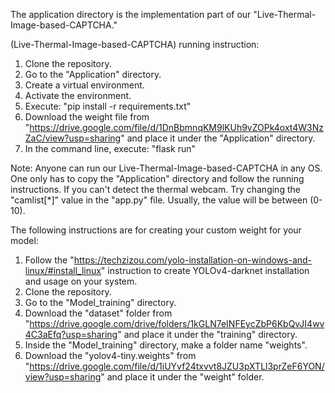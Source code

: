 The application directory is the implementation part of our "Live-Thermal-Image-based-CAPTCHA."

(Live-Thermal-Image-based-CAPTCHA) running instruction:
1. Clone the repository.
2. Go to the "Application" directory.
3. Create a virtual environment.
4. Activate the environment.
5. Execute: "pip install -r requirements.txt"
6. Download the weight file from "https://drive.google.com/file/d/1DnBbmnqKM9lKUh9vZOPk4oxt4W3NzZaC/view?usp=sharing" and place it under the "Application" directory.
7. In the command line, execute: "flask run"

Note: Anyone can run our Live-Thermal-Image-based-CAPTCHA in any OS. One only has to copy the "Application" directory and follow the running instructions. If you can't detect the thermal webcam. Try changing the "camlist[*]" value in the "app.py" file. Usually, the value will be between (0-10).

The following instructions are for creating your custom weight for your model:

1. Follow the "https://techzizou.com/yolo-installation-on-windows-and-linux/#install_linux" instruction to create YOLOv4-darknet installation and usage on your system.
2. Clone the repository.
3. Go to the "Model_training" directory.
4. Download the "dataset" folder from "https://drive.google.com/drive/folders/1kGLN7eINFEycZbP6KbQvJI4wv4C3aEfq?usp=sharing" and place it under the "training" directory.
5. Inside the "Model_training" directory, make a folder name "weights".
6. Download the "yolov4-tiny.weights" from "https://drive.google.com/file/d/1iUYvf24txvvt8JZU3pXTLl3prZeF6YON/view?usp=sharing" and place it under the "weight" folder.

